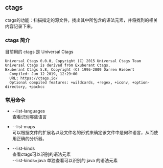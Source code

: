 
## ctags
ctags的功能：扫描指定的源文件，找出其中所包含的语法元素，并将找到的相关内容记录下来。

### ctags 简介
目前用的 ctags 是 Universal Ctags

    Universal Ctags 0.0.0, Copyright (C) 2015 Universal Ctags Team
    Universal Ctags is derived from Exuberant Ctags.
    Exuberant Ctags 5.8, Copyright (C) 1996-2009 Darren Hiebert
      Compiled: Jun 12 2019, 12:29:00
      URL: https://ctags.io/
      Optional compiled features: +wildcards, +regex, +iconv, +option-directory, +packcc


### 常用命令
* --list-languages     
查看识别哪些语言

* --list-maps      
可以根据文件的扩展名以及文件名的形式来确定该文件中是何种语言，从而使用正确的分析器。

* --list-kinds       
查看ctags可以识别的语法元素     
--list-kinds=java 单独查看可以识别的 java 的语法元素
